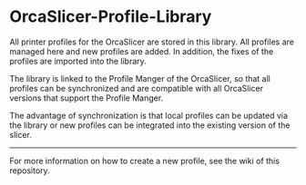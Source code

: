 # OrcaSlicer-Profile-Library

All printer profiles for the OrcaSlicer are stored in this library. All profiles are managed here and new profiles are added. In addition, the fixes of the profiles are imported into the library.

The library is linked to the Profile Manger of the OrcaSlicer, so that all profiles can be synchronized and are compatible with all OrcaSlicer versions that support the Profile Manger.

The advantage of synchronization is that local profiles can be updated via the library or new profiles can be integrated into the existing version of the slicer.

------------------------------------------------

For more information on how to create a new profile, see the wiki of this repository.

